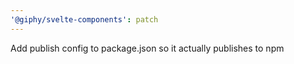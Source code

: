 ```yaml
---
'@giphy/svelte-components': patch
---
```


Add publish config to package.json so it actually publishes to npm
